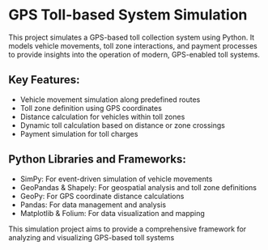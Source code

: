 # GPS Toll-based System Simulation

This project simulates a GPS-based toll collection system using Python. It models vehicle movements, toll zone interactions, and payment processes to provide insights into the operation of modern, GPS-enabled toll systems.

## Key Features:
- Vehicle movement simulation along predefined routes
- Toll zone definition using GPS coordinates
- Distance calculation for vehicles within toll zones
- Dynamic toll calculation based on distance or zone crossings
- Payment simulation for toll charges

## Python Libraries and Frameworks: 
- SimPy: For event-driven simulation of vehicle movements
- GeoPandas & Shapely: For geospatial analysis and toll zone definitions
- GeoPy: For GPS coordinate distance calculations
- Pandas: For data management and analysis
- Matplotlib & Folium: For data visualization and mapping

This simulation project aims to provide a comprehensive framework for analyzing and visualizing GPS-based toll systems
